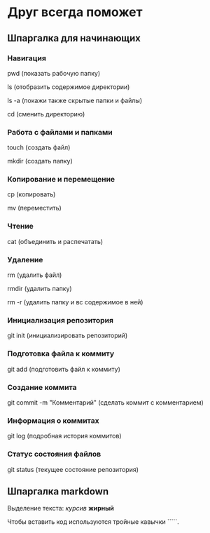 # Друг всегда поможет

## Шпаргалка для начинающих

### Навигация

pwd (показать рабочую папку)

ls (отобразить содержимое директории)

ls -a (покажи также скрытые папки и файлы)

cd (сменить директорию)

### Работа с файлами и папками 

touch (создать файл)

mkdir (создать папку)

### Копирование и перемещение

cp (копировать)

mv (переместить)

### Чтение

cat (объединить и распечатать)

### Удаление

rm (удалить файл)

rmdir (удалить папку)

rm -r (удалить папку и вс содержимое в ней)

### Инициализация репозитория

git init (инициализировать репозиторий)

### Подготовка файла к коммиту

git add (подготовить файл к коммиту)

### Создание коммита

git commit -m "Комментарий" (сделать коммит с комментарием)

### Информация о коммитах

git log (подробная история коммитов)

### Статус состояния файлов

git status (текущее состояние репозитория)

## Шпаргалка markdown

Выделение текста: *курсив*  **жирный**

Чтобы вставить код используются тройные кавычки `````.
